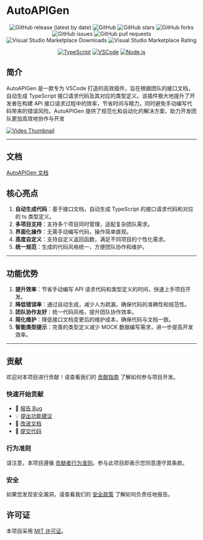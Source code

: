 
<!--
 * @FilePath: /AutoAPIGen/README.md
 * @Description: 
-->

# AutoAPIGen

<div align="center">

![GitHub release (latest by date)](https://img.shields.io/github/v/release/983033995/AutoAPIGen?style=flat-square)
![GitHub](https://img.shields.io/github/license/983033995/AutoAPIGen?style=flat-square)
![GitHub stars](https://img.shields.io/github/stars/983033995/AutoAPIGen?style=flat-square)
![GitHub forks](https://img.shields.io/github/forks/983033995/AutoAPIGen?style=flat-square)
![GitHub issues](https://img.shields.io/github/issues/983033995/AutoAPIGen?style=flat-square)
![GitHub pull requests](https://img.shields.io/github/issues-pr/983033995/AutoAPIGen?style=flat-square)
![Visual Studio Marketplace Downloads](https://img.shields.io/visual-studio-marketplace/d/AutoAPIGen.AutoAPIGen?style=flat-square&label=VS%20Code%20Downloads)
![Visual Studio Marketplace Rating](https://img.shields.io/visual-studio-marketplace/r/AutoAPIGen.AutoAPIGen?style=flat-square)

[![TypeScript](https://img.shields.io/badge/TypeScript-007ACC?style=flat-square&logo=typescript&logoColor=white)](https://www.typescriptlang.org/)
[![VSCode](https://img.shields.io/badge/VSCode-007ACC?style=flat-square&logo=visual-studio-code&logoColor=white)](https://code.visualstudio.com/)
[![Node.js](https://img.shields.io/badge/Node.js-43853D?style=flat-square&logo=node.js&logoColor=white)](https://nodejs.org/)

</div>

## 简介

AutoAPIGen 是一款专为 VSCode 打造的高效插件，旨在根据团队的接口文档，自动生成 TypeScript 接口请求代码及其对应的类型定义。该插件极大地提升了开发者在构建 API 接口请求过程中的效率，节省时间与精力，同时避免手动编写代码带来的错误风险。AutoAPIGen 提供了规范化和自动化的解决方案，助力开发团队更加高效地协作与开发

[![Video Thumbnail](https://zhanght1992.oss-cn-hangzhou.aliyuncs.com/autoApiGen/img/image5.png)](https://zhanght1992.oss-cn-hangzhou.aliyuncs.com/autoApiGen/img/video2.mov)

---

## 文档

[AutoAPIGen 文档](https://doc.du-ai.cn/)

## 核心亮点

1. **自动生成代码**：基于接口文档，自动生成 TypeScript 的接口请求代码和对应的 ts 类型定义。
2. **多项目支持**：支持多个项目同时管理，适配复杂团队需求。
3. **界面化操作**：无需手动编写代码，操作简单直观。
4. **高度自定义**：支持自定义返回函数，满足不同项目的个性化需求。
5. **统一规范**：生成的代码风格统一，方便团队协作和维护。

---

## 功能优势

1. **提升效率**：节省手动编写 API 请求代码和类型定义的时间，快速上手项目开发。
2. **降低错误率**：通过自动生成，减少人为疏漏，确保代码的准确性和规范性。
3. **团队协作友好**：统一代码风格，提升团队协作效率。
4. **简化维护**：降低接口文档变更后的维护成本，确保代码与文档一致。
5. **智能类型提示**：完善的类型定义减少 MOCK 数据编写需求，进一步提高开发效率。

---

## 贡献

欢迎对本项目进行贡献！请查看我们的 [贡献指南](CONTRIBUTING.md) 了解如何参与项目开发。

### 快速开始贡献

- 🐛 [报告 Bug](https://github.com/983033995/AutoAPIGen/issues/new?assignees=&labels=bug&template=bug_report.md)
- 💡 [提出功能建议](https://github.com/983033995/AutoAPIGen/issues/new?assignees=&labels=enhancement&template=feature_request.md)
- 📖 [改进文档](https://doc.du-ai.cn/)
- 🔧 [提交代码](https://github.com/983033995/AutoAPIGen/pulls)

### 行为准则

请注意，本项目遵循 [贡献者行为准则](CODE_OF_CONDUCT.md)。参与此项目即表示您同意遵守其条款。

### 安全

如果您发现安全漏洞，请查看我们的 [安全政策](SECURITY.md) 了解如何负责任地报告。

## 许可证

本项目采用 [MIT 许可证](LICENSE)。
